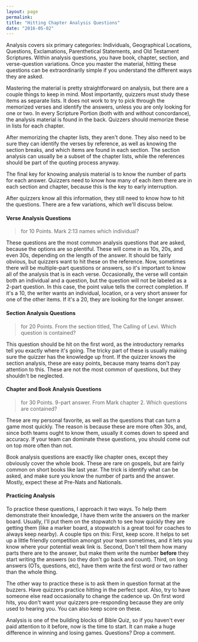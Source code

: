 ```yaml
---
layout: page
permalink: 
title: "Hitting Chapter Analysis Questions"
date: "2016-05-02"
---
```


Analysis covers six primary categories: Individuals, Geographical Locations, Questions, Exclamations, Parenthetical Statements, and Old Testament Scriptures. Within analysis questions, you have book, chapter, section, and verse-question variations. Once you master the material, hitting these questions can be extraordinarily simple if you understand the different ways they are asked.

Mastering the material is pretty straightforward on analysis, but there are a couple things to keep in mind. Most importantly, quizzers must study these items as separate lists. It does not work to try to pick through the memorized verses and identify the answers, unless you are only looking for one or two. In every Scripture Portion (both with and without concordance), the analysis material is found in the back. Quizzers should memorize these in lists for each chapter.

After memorizing the chapter lists, they aren't done. They also need to be sure they can identify the verses by reference, as well as knowing the section breaks, and which items are found in each section. The section analysis can usually be a subset of the chapter lists, while the references should be part of the quoting process anyway.

The final key for knowing analysis material is to know the number of parts for each answer. Quizzers need to know how many of each item there are in each section and chapter, because this is the key to early interruption.

After quizzers know all this information, they still need to know how to hit the questions. There are a few variations, which we'll discuss below.

#### Verse Analysis Questions

> for 10 Points. Mark 2:13 names which individual?

These questions are the most common analysis questions that are asked, because the options are so plentiful. These will come in as 10s, 20s, and even 30s, depending on the length of the answer. It should be fairly obvious, but quizzers want to hit these on the reference. Now, sometimes there will be multiple-part questions or answers, so it's important to know all of the analysis that is in each verse. Occasionally, the verse will contain both an individual and a question, but the question will not be labeled as a 2-part question. In this case, the point value tells the correct completion. If it's a 10, the writer wants an individual, location, or a very short answer for one of the other items. If it's a 20, they are looking for the longer answer.

#### Section Analysis Questions

> for 20 Points. From the section titled, The Calling of Levi. Which question is contained?

This question should be hit on the first word, as the introductory remarks tell you exactly where it's going. The tricky part of these is usually making sure the quizzer has the knowledge up front. If the quizzer knows the section analysis, these are easy points, because many teams don't pay attention to this. These are not the most common of questions, but they shouldn't be neglected.

#### Chapter and Book Analysis Questions

> for 30 Points. 9-part answer. From Mark chapter 2. Which questions are contained?

These are my personal favorite, as well as the questions that can turn a game most quickly. The reason is because these are more often 30s, and, since both teams ought to know them, usually it comes down to speed and accuracy. If your team can dominate these questions, you should come out on top more often than not.

Book analysis questions are exactly like chapter ones, except they obviously cover the whole book. These are rare on gospels, but are fairly common on short books like last year. The trick is identify what can be asked, and make sure you know the number of parts and the answer. Mostly, expect these at Pre-Nats and Nationals.

#### Practicing Analysis

To practice these questions, I approach it two ways. To help them demonstrate their knowledge, I have them write the answers on the marker board. Usually, I'll put them on the stopwatch to see how quickly they are getting them (like a marker board, a stopwatch is a great tool for coaches to always keep nearby). A couple tips on this: First, keep score. It helps to set up a little friendly competition amongst your team sometimes, and it lets you know where your potential weak link is. Second, Don't tell them how many parts there are to the answer, but make them write the number **before** they start writing the answers (so they don't go back and count). Third, on long answers (OTs, questions, etc), have them write the first word or two rather than the whole thing.

The other way to practice these is to ask them in question format at the buzzers. Have quizzers practice hitting in the perfect spot. Also, try to have someone else read occasionally to change the cadence up. On first word hits, you don't want your quizzers pre-responding because they are only used to hearing you. You can also keep score on these.

Analysis is one of the building blocks of Bible Quiz, so if you haven't ever paid attention to it before, now is the time to start. It can make a huge difference in winning and losing games. Questions? Drop a comment.
